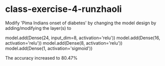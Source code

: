 # class-exercise-4-runzhaoli
Modify 'Pima Indians onset of diabetes' by changing the model design by adding/modifying the layer(s) to 

model.add(Dense(24, input_dim=8, activation='relu'))
model.add(Dense(16, activation='relu'))
model.add(Dense(8, activation='relu'))
model.add(Dense(1, activation='sigmoid'))

The accuracy increased to 80.47%
